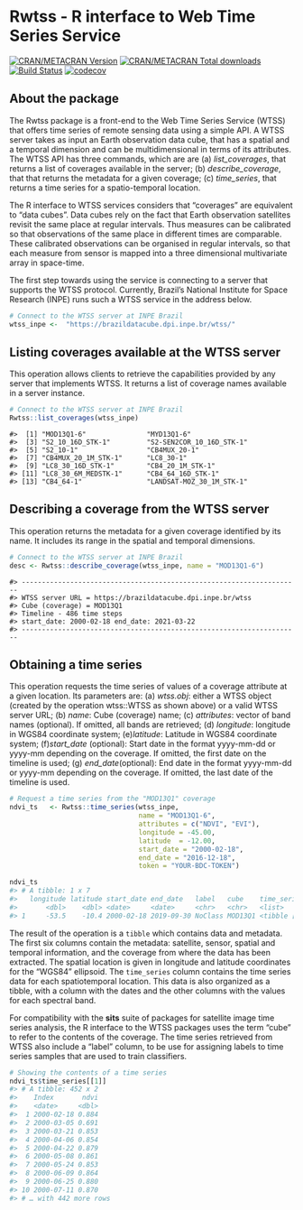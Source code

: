 Rwtss - R interface to Web Time Series Service
================

[![CRAN/METACRAN
Version](https://www.r-pkg.org/badges/version/Rwtss)](https://CRAN.R-project.org/package=Rwtss)
[![CRAN/METACRAN Total
downloads](http://cranlogs.r-pkg.org/badges/grand-total/Rwtss?color=blue)](https://CRAN.R-project.org/package=Rwtss)
[![Build
Status](https://drone.dpi.inpe.br/api/badges/e-sensing/Rwtss/status.svg)](https://drone.dpi.inpe.br/e-sensing/Rwtss)
[![codecov](https://codecov.io/gh/e-sensing/Rwtss/branch/master/graph/badge.svg?token=gDsvUHhLmI)](https://codecov.io/gh/e-sensing/Rwtss)

## About the package

The Rwtss package is a front-end to the Web Time Series Service (WTSS)
that offers time series of remote sensing data using a simple API. A
WTSS server takes as input an Earth observation data cube, that has a
spatial and a temporal dimension and can be multidimensional in terms of
its attributes. The WTSS API has three commands, which are are (a)
*list\_coverages*, that returns a list of coverages available in the
server; (b) *describe\_coverage*, that that returns the metadata for a
given coverage; (c) *time\_series*, that returns a time series for a
spatio-temporal location.

The R interface to WTSS services considers that “coverages” are
equivalent to “data cubes”. Data cubes rely on the fact that Earth
observation satellites revisit the same place at regular intervals. Thus
measures can be calibrated so that observations of the same place in
different times are comparable. These calibrated observations can be
organised in regular intervals, so that each measure from sensor is
mapped into a three dimensional multivariate array in space-time.

The first step towards using the service is connecting to a server that
supports the WTSS protocol. Currently, Brazil’s National Institute for
Space Research (INPE) runs such a WTSS service in the address below.

``` r
# Connect to the WTSS server at INPE Brazil
wtss_inpe <-  "https://brazildatacube.dpi.inpe.br/wtss/"
```

## Listing coverages available at the WTSS server

This operation allows clients to retrieve the capabilities provided by
any server that implements WTSS. It returns a list of coverage names
available in a server instance.

``` r
# Connect to the WTSS server at INPE Brazil
Rwtss::list_coverages(wtss_inpe)
```

    #>  [1] "MOD13Q1-6"               "MYD13Q1-6"              
    #>  [3] "S2_10_16D_STK-1"         "S2-SEN2COR_10_16D_STK-1"
    #>  [5] "S2_10-1"                 "CB4MUX_20-1"            
    #>  [7] "CB4MUX_20_1M_STK-1"      "LC8_30-1"               
    #>  [9] "LC8_30_16D_STK-1"        "CB4_20_1M_STK-1"        
    #> [11] "LC8_30_6M_MEDSTK-1"      "CB4_64_16D_STK-1"       
    #> [13] "CB4_64-1"                "LANDSAT-MOZ_30_1M_STK-1"

## Describing a coverage from the WTSS server

This operation returns the metadata for a given coverage identified by
its name. It includes its range in the spatial and temporal dimensions.

``` r
# Connect to the WTSS server at INPE Brazil
desc <- Rwtss::describe_coverage(wtss_inpe, name = "MOD13Q1-6")
```

    #> ---------------------------------------------------------------------
    #> WTSS server URL = https://brazildatacube.dpi.inpe.br/wtss
    #> Cube (coverage) = MOD13Q1
    #> Timeline - 486 time steps
    #> start_date: 2000-02-18 end_date: 2021-03-22
    #> ---------------------------------------------------------------------

## Obtaining a time series

This operation requests the time series of values of a coverage
attribute at a given location. Its parameters are: (a) *wtss.obj*:
either a WTSS object (created by the operation wtss::WTSS as shown
above) or a valid WTSS server URL; (b) *name*: Cube (coverage) name; (c)
*attributes*: vector of band names (optional). If omitted, all bands are
retrieved; (d) *longitude*: longitude in WGS84 coordinate system;
(e)*latitude*: Latitude in WGS84 coordinate system; (f)*start\_date*
(optional): Start date in the format yyyy-mm-dd or yyyy-mm depending on
the coverage. If omitted, the first date on the timeline is used; (g)
*end\_date*(optional): End date in the format yyyy-mm-dd or yyyy-mm
depending on the coverage. If omitted, the last date of the timeline is
used.

``` r
# Request a time series from the "MOD13Q1" coverage
ndvi_ts   <- Rwtss::time_series(wtss_inpe, 
                                name = "MOD13Q1-6", 
                                attributes = c("NDVI", "EVI"), 
                                longitude = -45.00, 
                                latitude  = -12.00,
                                start_date = "2000-02-18", 
                                end_date = "2016-12-18",
                                token = "YOUR-BDC-TOKEN")
```

``` r
ndvi_ts
#> # A tibble: 1 x 7
#>   longitude latitude start_date end_date   label   cube    time_series       
#>       <dbl>    <dbl> <date>     <date>     <chr>   <chr>   <list>            
#> 1     -53.5    -10.4 2000-02-18 2019-09-30 NoClass MOD13Q1 <tibble [452 × 2]>
```

The result of the operation is a `tibble` which contains data and
metadata. The first six columns contain the metadata: satellite, sensor,
spatial and temporal information, and the coverage from where the data
has been extracted. The spatial location is given in longitude and
latitude coordinates for the “WGS84” ellipsoid. The `time_series` column
contains the time series data for each spatiotemporal location. This
data is also organized as a tibble, with a column with the dates and the
other columns with the values for each spectral band.

For compatibility with the **sits** suite of packages for satellite
image time series analysis, the R interface to the WTSS packages uses
the term “cube” to refer to the contents of the coverage. The time
series retrieved from WTSS also include a “label” column, to be use for
assigning labels to time series samples that are used to train
classifiers.

``` r
# Showing the contents of a time series
ndvi_ts$time_series[[1]]
#> # A tibble: 452 x 2
#>    Index       ndvi
#>    <date>     <dbl>
#>  1 2000-02-18 0.884
#>  2 2000-03-05 0.691
#>  3 2000-03-21 0.853
#>  4 2000-04-06 0.854
#>  5 2000-04-22 0.879
#>  6 2000-05-08 0.861
#>  7 2000-05-24 0.853
#>  8 2000-06-09 0.864
#>  9 2000-06-25 0.880
#> 10 2000-07-11 0.870
#> # … with 442 more rows
```
